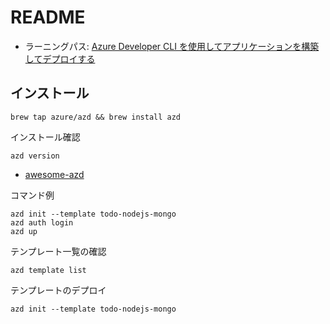 # README

- ラーニングパス: [Azure Developer CLI を使用してアプリケーションを構築してデプロイする](https://learn.microsoft.com/ja-jp/training/paths/azure-developer-cli/?source=recommendations)

## インストール

```shell
brew tap azure/azd && brew install azd
```

インストール確認

```shell
azd version
```

- [awesome-azd](https://azure.github.io/awesome-azd/)

コマンド例

```text
azd init --template todo-nodejs-mongo
azd auth login
azd up
```

テンプレート一覧の確認

```shell
azd template list
```

テンプレートのデプロイ

```shell
azd init --template todo-nodejs-mongo
```
